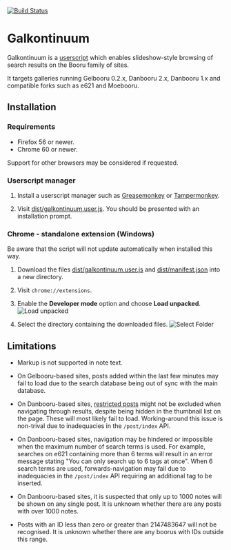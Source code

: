 [![Build Status](https://travis-ci.com/bipface/galkontinuum.svg?branch=master)](https://travis-ci.com/bipface/galkontinuum)
# Galkontinuum
Galkontinuum is a [userscript][wiki userscript] which enables slideshow-style
browsing of search results on the Booru family of sites.

It targets galleries running Gelbooru 0.2.x, Danbooru 2.x, Danbooru 1.x and
compatible forks such as e621 and Moebooru.

## Installation

### Requirements

- Firefox 56 or newer.
- Chrome 60 or newer.

Support for other browsers may be considered if requested.

### Userscript manager

1. Install a userscript manager such as [Greasemonkey][greasemonkey] or
[Tampermonkey][tampermonkey].

2. Visit [dist/galkontinuum.user.js][dist galk].
You should be presented with an installation prompt.

### Chrome - standalone extension (Windows)

Be aware that the script will not update automatically when installed this way.

1. Download the files [dist/galkontinuum.user.js][dist galk] and
[dist/manifest.json][dist manif] into a new directory.

2. Visit `chrome://extensions`.

3. Enable the **Developer mode** option and choose **Load unpacked**.
![Load unpacked][chrome load unpacked]

4. Select the directory containing the downloaded files.
![Select Folder][chrome select folder]

## Limitations

- Markup is not supported in note text.

- On Gelbooru-based sites, posts added within the last few minutes may fail to
load due to the search database being out of sync with the main database.

- On Danbooru-based sites, [restricted posts][danbooru wiki censored tags]
might not be excluded when navigating through results, despite being hidden in
the thumbnail list on the page. These will most likely fail to load.
Working-around this issue is non-trival due to inadequacies in the
`/post/index` API.

- On Danbooru-based sites, navigation may be hindered or impossible when the
maximum number of search terms is used.
For example, searches on e621 containing more than 6 terms will result in an
error message stating "You can only search up to 6 tags at once". When 6 search
terms are used, forwards-navigation may fail due to inadequacies in the
`/post/index` API requiring an additional tag to be inserted.

- On Danbooru-based sites, it is suspected that only up to 1000 notes will be
shown on any single post. It is unknown whether there are any posts with over
1000 notes.

- Posts with an ID less than zero or greater than 2147483647 will not be
recognised. It is unknown whether there are any boorus with IDs outside this
range.

[dist galk]: https://github.com/bipface/galkontinuum/raw/master/dist/galkontinuum.user.js
[dist manif]: https://github.com/bipface/galkontinuum/raw/master/dist/manifest.json
[wiki userscript]: https://en.wikipedia.org/wiki/Userscript
[greasemonkey]: https://www.greasespot.net/
[tampermonkey]: https://tampermonkey.net/
[chrome load unpacked]: https://i.imgur.com/RDu11ts.png
[chrome select folder]: https://i.imgur.com/mvJnMHQ.png
[danbooru wiki censored tags]: https://danbooru.donmai.us/wiki_pages/84990

